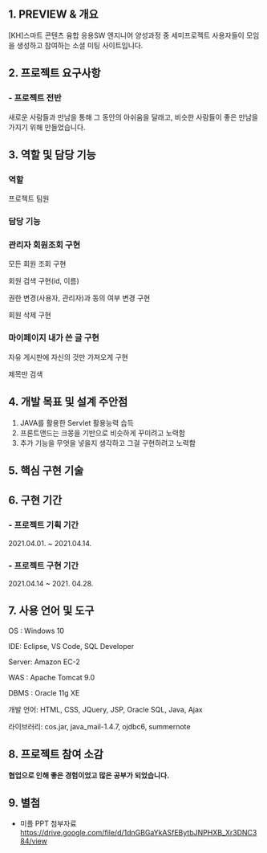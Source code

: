 ## **1. PREVIEW & 개요**

[KH]스마트 콘텐츠 융합 응용SW 엔지니어 양성과정 중 세미프로젝트 사용자들이 모임을 생성하고 참여하는 소셜 미팅 사이트입니다.

## 2. 프로젝트 요구사항

### - 프로젝트 전반

새로운 사람들과 만남을 통해 그 동안의 아쉬움을 달래고, 비슷한 사람들이 좋은 만남을 가지기 위해 만들었습니다.

## 3. 역할 및 담당 기능

### 역할

프로젝트 팀원 

### 담당 기능

### 관리자 회원조회 구현

모든 회원 조회 구현

회원 검색 구현(id, 이름)

권한 변경(사용자, 관리자)과 동의 여부 변경 구현

회원 삭제 구현

### 마이페이지 내가 쓴 글 구현

자유 게시판에 자신의 것만 가져오게 구현

제목만 검색

## 4. 개발 목표 및 설계 주안점

1. JAVA를 활용한 Servlet 활용능력 습득
2. 프론트앤드는 크몽을 기반으로 비슷하게 꾸미려고 노력함
3. 추가 기능을 무엇을 넣을지 생각하고 그걸 구현하려고 노력함

## 5. 핵심 구현 기술

## 6. 구현 기간

### - 프로젝트 기획 기간

2021.04.01. ~ 2021.04.14.

### - 프로젝트 구현 기간

2021.04.14 ~ 2021. 04.28.

## 7. 사용 언어 및 도구

OS : Windows 10

IDE: Eclipse, VS Code, SQL Developer

Server: Amazon EC-2

WAS : Apache Tomcat 9.0

DBMS : Oracle 11g XE

개발 언어: HTML, CSS, JQuery, JSP, Oracle SQL, Java, Ajax

라이브러리: cos.jar, java_mail-1.4.7, ojdbc6, summernote

## 8. 프로젝트 참여 소감

**협업으로 인해 좋은 경험이었고 많은 공부가 되었습니다.**



## 9. 별첨

- 미플 PPT 첨부자료
https://drive.google.com/file/d/1dnGBGaYkASfEBytbJNPHXB_Xr3DNC384/view
